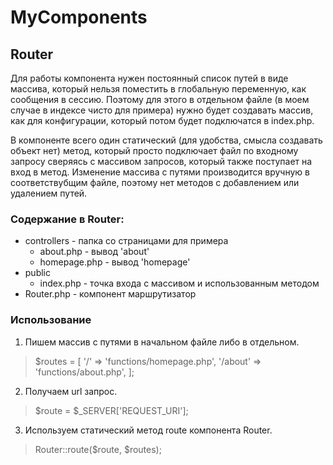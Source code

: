 # MyComponents

## Router

Для работы компонента нужен постоянный список путей в виде массива, который нельзя поместить в глобальную переменную, как сообщения в сессию. Поэтому для этого в отдельном файле (в моем случае в индексе чисто для примера) нужно будет создавать массив, как для конфигурации, который потом будет подключатся в index.php.

В компоненте всего один статический (для удобства, смысла создавать объект нет) метод, который просто подключает файл по входному запросу сверяясь с массивом запросов, который также поступает на вход в метод. Изменение массива с путями производится вручную в соответствубщим файле, поэтому нет методов с добавлением или удалением путей.

### Содержание в Router:

- controllers - папка со страницами для примера
    - about.php - вывод 'about'
    - homepage.php - вывод 'homepage'
- public
    - index.php - точка входа с массивом и использованным методом
- Router.php - компонент маршрутизатор

### Использование 

1. Пишем массив с путями в начальном файле либо в отдельном.

> $routes = [
>     '/' => 'functions/homepage.php',
>     '/about' => 'functions/about.php',
> ];

2. Получаем url запрос.
> $route = $_SERVER['REQUEST_URI'];

3. Используем статический метод route компонента Router.
> Router::route($route, $routes);


